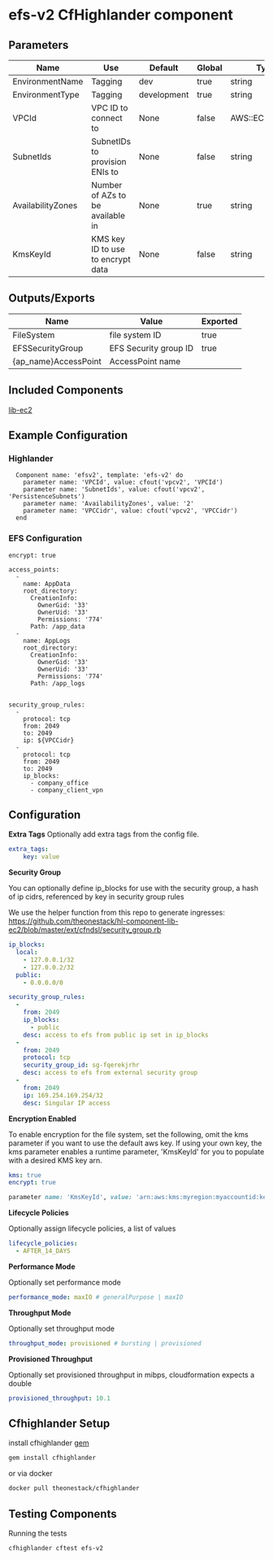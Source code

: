 # efs-v2 CfHighlander component
## Parameters

| Name | Use | Default | Global | Type | Allowed Values |
| ---- | --- | ------- | ------ | ---- | -------------- |
| EnvironmentName | Tagging | dev | true | string
| EnvironmentType | Tagging | development | true | string | ['development','production']
| VPCId | VPC ID to connect to | None | false | AWS::EC2::VPC::Id
| SubnetIds | SubnetIDs to provision ENIs to | None | false | string
| AvailabilityZones | Number of AZs to be available in | None | true | string
| KmsKeyId | KMS key ID to use to encrypt data | None | false | string

## Outputs/Exports

| Name | Value | Exported |
| ---- | ----- | -------- |
| FileSystem | file system ID | true
| EFSSecurityGroup | EFS Security group ID | true
| {ap_name}AccessPoint | AccessPoint name

## Included Components
[lib-ec2](https://github.com/theonestack/hl-component-lib-ec2)

## Example Configuration
### Highlander
```
  Component name: 'efsv2', template: 'efs-v2' do
    parameter name: 'VPCId', value: cfout('vpcv2', 'VPCId')
    parameter name: 'SubnetIds', value: cfout('vpcv2', 'PersistenceSubnets')
    parameter name: 'AvailabilityZones', value: '2'
    parameter name: 'VPCCidr', value: cfout('vpcv2', 'VPCCidr')
  end
```
### EFS Configuration
```
encrypt: true

access_points:
  -
    name: AppData
    root_directory:
      CreationInfo:
        OwnerGid: '33'
        OwnerUid: '33'
        Permissions: '774'
      Path: /app_data
  -
    name: AppLogs
    root_directory:
      CreationInfo:
        OwnerGid: '33'
        OwnerUid: '33'
        Permissions: '774'
      Path: /app_logs


security_group_rules:
  -
    protocol: tcp
    from: 2049
    to: 2049
    ip: ${VPCCidr}
  -
    protocol: tcp
    from: 2049
    to: 2049
    ip_blocks:
      - company_office
      - company_client_vpn
```

## Configuration


**Extra Tags**
Optionally add extra tags from the config file.
```yaml
extra_tags:
    key: value
```

**Security Group**

You can optionally define ip_blocks for use with the security group, a hash of ip cidrs, referenced by key in security group rules

We use the helper function from this repo to generate ingresses:
https://github.com/theonestack/hl-component-lib-ec2/blob/master/ext/cfndsl/security_group.rb

```yaml
ip_blocks:
  local:
    - 127.0.0.1/32
    - 127.0.0.2/32
  public:
    - 0.0.0.0/0
```
```yaml
security_group_rules:
  -
    from: 2049
    ip_blocks:
      - public
    desc: access to efs from public ip set in ip_blocks
  -
    from: 2049
    protocol: tcp
    security_group_id: sg-fqerekjrhr
    desc: access to efs from external security group
  -
    from: 2049
    ip: 169.254.169.254/32
    desc: Singular IP access
```

**Encryption Enabled**

To enable encryption for the file system, set the following, omit the kms parameter if you want to use the default aws key. If using your own key, the kms parameter enables a runtime parameter, 'KmsKeyId' for you to populate with a desired KMS key arn.

```yaml
kms: true
encrypt: true
```

```ruby
parameter name: 'KmsKeyId', value: 'arn:aws:kms:myregion:myaccountid:key/mykeyid'
```

**Lifecycle Policies**

Optionally assign lifecycle policies, a list of values
```yaml
lifecycle_policies:
  - AFTER_14_DAYS
```

**Performance Mode**

Optionally set performance mode
```yaml
performance_mode: maxIO # generalPurpose | maxIO
```

**Throughput Mode**

Optionally set throughput mode
```yaml
throughput_mode: provisioned # bursting | provisioned
```

**Provisioned Throughput**

Optionally set provisioned throughput in mibps, cloudformation expects a double
```yaml
provisioned_throughput: 10.1
```

## Cfhighlander Setup

install cfhighlander [gem](https://github.com/theonestack/cfhighlander)

```bash
gem install cfhighlander
```

or via docker

```bash
docker pull theonestack/cfhighlander
```
## Testing Components

Running the tests

```bash
cfhighlander cftest efs-v2
```
